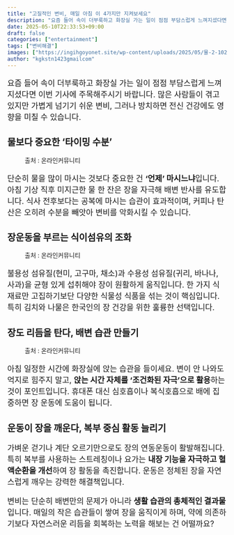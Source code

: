 ```yaml
---
title: "고질적인 변비, 매일 아침 이 4가지만 지켜보세요"
description: "요즘 들어 속이 더부룩하고 화장실 가는 일이 점점 부담스럽게 느껴지셨다면 이번 기사에 주목해주시기 바랍니다. 많은 사람들이 겪고 있지만 가볍게 넘기기 쉬운 변비, 그러나 방치하면 전신 건강에도 영향을 미칠 수 있습니다."
date: 2025-05-10T22:33:53+09:00
draft: false
categories: ["entertainment"]
tags: ["변비해결"]
images: ["https://ingihgoyonet.site/wp-content/uploads/2025/05/물-2-1024x731.jpg", "https://ingihgoyonet.site/wp-content/uploads/2025/05/고구마-1024x683.jpg", "https://ingihgoyonet.site/wp-content/uploads/2025/05/변비-1-1024x683.jpg"]
author: "kgkstn1423gmailcom"
---
```


<p style="font-size:18px">요즘 들어 속이 더부룩하고 화장실 가는 일이 점점 부담스럽게 느껴지셨다면 이번 기사에 주목해주시기 바랍니다. 많은 사람들이 겪고 있지만 가볍게 넘기기 쉬운 변비, 그러나 방치하면 전신 건강에도 영향을 미칠 수 있습니다.</p> <h2 >물보다 중요한 ‘타이밍 수분’</h2> <figure ><img src="https://ingihgoyonet.site/wp-content/uploads/2025/05/물-2-1024x731.jpg" alt="" style="aspect-ratio:16/9;object-fit:cover"/><figcaption >출처 : 온라인커뮤니티</figcaption></figure> <p style="font-size:18px">단순히 물을 많이 마시는 것보다 중요한 건 <strong>‘언제’ 마시느냐</strong>입니다. 아침 기상 직후 미지근한 물 한 잔은 장을 자극해 배변 반사를 유도합니다. 식사 전후보다는 공복에 마시는 습관이 효과적이며, 커피나 탄산은 오히려 수분을 빼앗아 변비를 악화시킬 수 있습니다.</p> <h2 >장운동을 부르는 식이섬유의 조화</h2> <figure ><img src="https://ingihgoyonet.site/wp-content/uploads/2025/05/고구마-1024x683.jpg" alt="" style="aspect-ratio:16/9;object-fit:cover"/><figcaption >출처 : 온라인커뮤니티</figcaption></figure> <p style="font-size:18px">불용성 섬유질(현미, 고구마, 채소)과 수용성 섬유질(귀리, 바나나, 사과)을 균형 있게 섭취해야 장이 원활하게 움직입니다. 한 가지 식재료만 고집하기보단 다양한 식물성 식품을 섞는 것이 핵심입니다. 특히 김치와 나물은 한국인의 장 건강을 위한 훌륭한 선택입니다.</p> <h2 >장도 리듬을 탄다, 배변 습관 만들기</h2> <figure ><img src="https://ingihgoyonet.site/wp-content/uploads/2025/05/변비-1-1024x683.jpg" alt="" style="aspect-ratio:16/9;object-fit:cover"/><figcaption >출처 : 온라인커뮤니티</figcaption></figure> <p style="font-size:18px">아침 일정한 시간에 화장실에 앉는 습관을 들이세요. 변이 안 나와도 억지로 힘주지 말고, <strong>앉는 시간 자체를 ‘조건화된 자극’으로 활용</strong>하는 것이 포인트입니다. 휴대폰 대신 심호흡이나 복식호흡으로 배에 집중하면 장 운동에 도움이 됩니다.</p> <h2 >운동이 장을 깨운다, 복부 중심 활동 늘리기</h2> <p style="font-size:18px">가벼운 걷기나 계단 오르기만으로도 장의 연동운동이 활발해집니다. 특히 복부를 사용하는 스트레칭이나 요가는 <strong>내장 기능을 자극하고 혈액순환을 개선</strong>하여 장 활동을 촉진합니다. 운동은 정체된 장을 자연스럽게 깨우는 강력한 해결책입니다.</p> <p style="font-size:18px">변비는 단순히 배변만의 문제가 아니라 <strong>생활 습관의 총체적인 결과물</strong>입니다. 매일의 작은 습관들이 쌓여 장을 움직이게 하며, 약에 의존하기보다 자연스러운 리듬을 회복하는 노력을 해보는 건 어떨까요?</p>